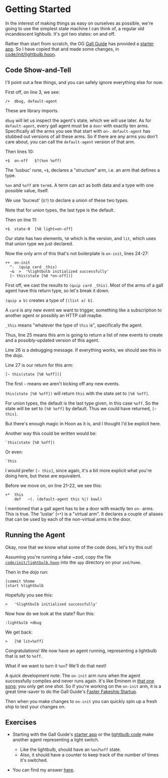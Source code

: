 # Getting Started

In the interest of making things as easy on ourselves as possible, we're going to use the simplest state machine I can think of, a regular old incandescent lighbulb.  It's got two states: on and off.

Rather than start from scratch, the OG [Gall Guide](https://github.com/timlucmiptev/gall-guide) has provided a [starter app](https://github.com/timlucmiptev/gall-guide/blob/master/example-code/app/skeleton.hoon).  So I have copied that and made some changes, in [code/init/lightbulb.hoon](code/init/lightbulb.hoon).

## Code Show-and-Tell

I'll point out a few things, and you can safely ignore everything else for now.

First off, on line 3, we see:
```
/+  dbug, default-agent
```

These are library imports.  

`dbug` will let us inspect the agent's state, which we will use later.  As for `default-agent`, 
every gall agent must be a `door` with exactly ten arms.  Specifically all the arms you see that 
start with `on-`.  `default-agent` has stubbed out versions of all these arms.  So if there are 
any arms you don't care about, you can call the `default-agent` version of that arm.

Then lines 10:
```
+$  on-off   $?(%on %off)
```

The 'lusbuc' rune, `+$`, declares a "structure" arm, i.e. an arm that defines a type.  

`%on` and `%off` are `term`s.  A term can act as both data and a type with one possible value, 
itself.  

We use 'bucwut' (`$?`) to declare a union of these two types.  

Note that for union types, the last type is the default.

Then on line 11:
```
+$  state-0  [%0 light=on-off]
```

Our state has two elements, `%0` which is the version, and `lit`, which uses that union type we just declared.

Now the only arm of this that's not boilerplate is `on-init`, lines 24-27:
```
++  on-init
  ^-  (quip card _this) 
  ~&  >  '%lightbulb initialized successfully'
  [~ this(state [%0 *on-off])]
```

First off, we cast the results to `(quip card _this)`.  Most of the arms of a gall agent have this return type, so let's break it down.

`(quip a b)` creates a type of `[(list a) b]`.  

A `card` is any new event we want to trigger, something like a subscription to another agent or possibly an HTTP call maybe.

`_this` means "whatever the type of `this` is", specifically the agent.

Thus, line 25 means this arm is going to return a list of new events to create and a possibly-updated version of this agent.  

Line 26 is a debugging message.  If everything works, we should see this in the dojo.

Line 27 is our return for this arm:
```
[~ this(state [%0 %off])]
```

The first `~` means we aren't kicking off any new events.  

`this(state [%0 %off])` will return `this` with the state set to `[%0 %off]`.

For union types, the default is the last type given, in this case `%off`.  So 
the state will be set to `[%0 %off]` by default.  Thus we could have returned, 
`[~ this]`.

But there's enough magic in Hoon as it is, and I thought I'd be explicit here.

Another way this could be written would be:
```
`this(state [%0 %off])
```

Or even:
```
`this
```

I would prefer `[~ this]`, since again, it's a bit more explicit what you're doing
here, but these are equivalent.

Before we move on, on line 21-22, we see this:
```
+*  this      . 
    def   ~(. (default-agent this %|) bowl)
```

I mentioned that a gall agent has to be a door with exactly ten `on-` arms.  This is true.  The 'lustar' (`+*`) is a "virtual arm".  It declares a couple of aliases that can be used by each of the non-virtual arms in the door.

## Running the Agent

Okay, now that we know what some of the code does, let's try this out!

Assuming you're running a fake ~zod, copy the file [`code/init/lightbulb.hoon`](code/init/lightbulb.hoon) into the `app` directory on your `zod/home`.

Then in the dojo run:
```
|commit %home
|start %lightbulb
```

Hopefully you see this:
```
>   '%lightbulb initialized successfully'
```

Now how do we look at the state?  Run this:
```
:lightbulb +dbug
```

We get back:
```
>   [%0 lit=%off]                                                                                  
```

Congratulations!  We now have an agent running, representing a lightbulb that is set to `%off`.

What if we want to turn it `%on`?  We'll do that next!

A quick development note: The `on-init` arm runs when the agent successfully 
compiles and never runs again.  It's like Eminem in [that one song](https://www.youtube.com/watch?v=SW-BU6keEUw); 
you only get one shot.  So if you're working on the `on-init` arm, it is a great 
time-saver to do the Gall Guide's 
[Faster Fakeship Startup](https://github.com/timlucmiptev/gall-guide/blob/master/workflow.md#faster-fakeship-startup).  

Then when you make changes to `on-init` you can quickly spin up a fresh ship to test your
changes on.

## Exercises

- Starting with the Gall Guide's 
[starter app](https://github.com/timlucmiptev/gall-guide/blob/master/example-code/app/skeleton.hoon) 
or the [lightbulb code](code/init/lightbulb.hoon) make another agent representing a light switch.  
  - Like the lightbulb, should have an `%on`/`%off` state.
  - Also, it should have a counter to keep track of the number of times it's switched.

- You can find my answer [here](code/init/lightswitch.hoon).

